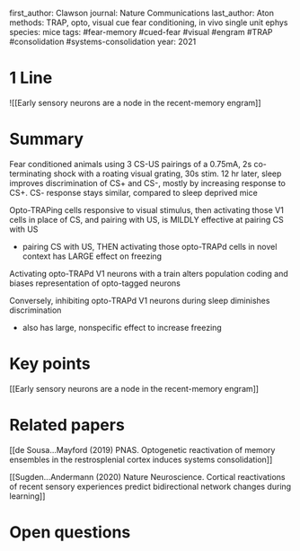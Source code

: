 first_author: Clawson
journal: Nature Communications
last_author: Aton
methods: TRAP, opto, visual cue fear conditioning, in vivo single unit ephys
species: mice
tags: #fear-memory #cued-fear #visual #engram #TRAP #consolidation #systems-consolidation
year: 2021

# 1 Line
![[Early sensory neurons are a node in the recent-memory engram]]

# Summary
Fear conditioned animals using 3 CS-US pairings of a 0.75mA, 2s co-terminating shock with a roating visual grating, 30s stim. 12 hr later, sleep improves discrimination of CS+ and CS-, mostly by increasing response to CS+. CS- response stays similar, compared to sleep deprived mice

Opto-TRAPing cells responsive to visual stimulus, then activating those V1 cells in place of CS, and pairing with US, is MILDLY effective at pairing CS with US
- pairing CS with US, THEN activating those opto-TRAPd cells in novel context has LARGE effect on freezing

Activating opto-TRAPd V1 neurons with a train alters population coding and biases representation of opto-tagged neurons

Conversely, inhibiting opto-TRAPd V1 neurons during sleep diminishes discrimination

* also has large, nonspecific effect to increase freezing

# Key points
[[Early sensory neurons are a node in the recent-memory engram]]

# Related papers
[[de Sousa...Mayford (2019) PNAS. Optogenetic reactivation of memory ensembles in the restrosplenial cortex induces systems consolidation]]

[[Sugden...Andermann (2020) Nature Neuroscience. Cortical reactivations of recent sensory experiences predict bidirectional network changes during learning]]


# Open questions